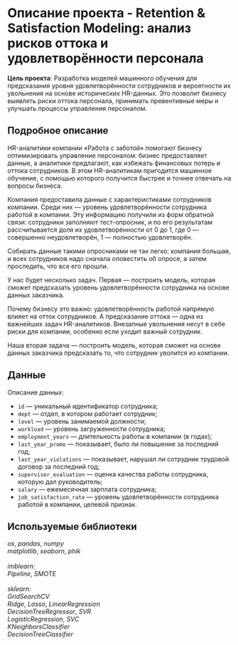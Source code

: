 # Описание проекта - Retention & Satisfaction Modeling: анализ рисков оттока и удовлетворённости персонала
<b>Цель проекта</b>: Разработка моделей машинного обучения для предсказания уровня удовлетворённости сотрудников и вероятности их увольнения на основе исторических HR-данных. Это позволит бизнесу выявлять риски оттока персонала, принимать превентивные меры и улучшать процессы управления персоналом.

## Подробное описание
HR-аналитики компании «Работа с заботой» помогают бизнесу оптимизировать управление персоналом: бизнес предоставляет данные, а аналитики предлагают, как избежать финансовых потерь и оттока сотрудников. В этом HR-аналитикам пригодится машинное обучение, с помощью которого получится быстрее и точнее отвечать на вопросы бизнеса.

Компания предоставила данные с характеристиками сотрудников компании. Среди них — уровень удовлетворённости сотрудника работой в компании. Эту информацию получили из форм обратной связи: сотрудники заполняют тест-опросник, и по его результатам рассчитывается доля их удовлетворённости от 0 до 1, где 0 — совершенно неудовлетворён, 1 — полностью удовлетворён.

Собирать данные такими опросниками не так легко: компания большая, и всех сотрудников надо сначала оповестить об опросе, а затем проследить, что все его прошли. 

У нас будет несколько задач. Первая — построить модель, которая сможет предсказать уровень удовлетворённости сотрудника на основе данных заказчика. 

Почему бизнесу это важно: удовлетворённость работой напрямую влияет на отток сотрудников. А предсказание оттока — одна из важнейших задач HR-аналитиков. Внезапные увольнения несут в себе риски для компании, особенно если уходит важный сотрудник.

Наша вторая задача — построить модель, которая сможет на основе данных заказчика предсказать то, что сотрудник уволится из компании.

## Данные
Описание данных:
- `id` — уникальный идентификатор сотрудника;
- `dept` — отдел, в котором работает сотрудник;
- `level` — уровень занимаемой должности;
- `workload` — уровень загруженности сотрудника;
- `employment_years` — длительность работы в компании (в годах);
- `last_year_promo` — показывает, было ли повышение за последний год;
- `last_year_violations` — показывает, нарушал ли сотрудник трудовой договор за последний год;
- `supervisor_evaluation` — оценка качества работы сотрудника, которую дал руководитель;
- `salary` — ежемесячная зарплата сотрудника;
- `job_satisfaction_rate` — уровень удовлетворённости сотрудника работой в компании, целевой признак.

## Используемые библиотеки
*os*, *pandas*, *numpy*<br>*matplotlib*, *seaborn*, *phik*<br><br>*imblearn:*<br>*Pipeline*, *SMOTE*<br><br>*sklearn:*<br>*GridSearchCV*<br>*Ridge*, *Lasso*, *LinearRegression*<br>*DecisionTreeRegressor*, *SVR*<br>*LogisticRegression*, *SVC*<br>*KNeighborsClassifier*<br>*DecisionTreeClassifier*

